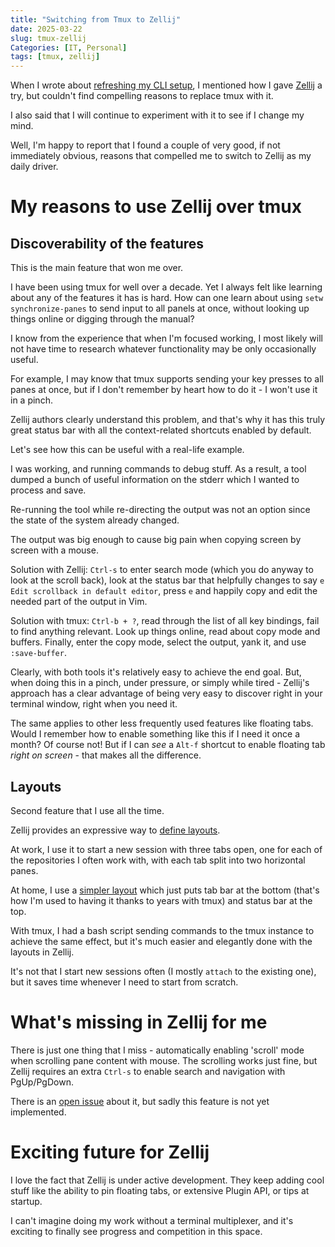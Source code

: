 ```yaml
---
title: "Switching from Tmux to Zellij"
date: 2025-03-22
slug: tmux-zellij
Categories: [IT, Personal]
tags: [tmux, zellij]
---
```


When I wrote about [refreshing my CLI setup](/post/2024/09/22/refreshing-cli-setup/), I mentioned how I gave [Zellij](https://zellij.dev/) a try,
but couldn't find compelling reasons to replace tmux with it.

I also said that I will continue to experiment with it to see if I change my mind.

Well, I'm happy to report that I found a couple of very good, if not immediately obvious, reasons that compelled me to switch to Zellij as my daily driver.

# My reasons to use Zellij over tmux

## Discoverability of the features

This is the main feature that won me over.

I have been using tmux for well over a decade. Yet I always felt like learning about any of the features it has is hard.
How can one learn about using `setw synchronize-panes` to send input to all panels at once, without looking up things online or digging through the manual?

I know from the experience that when I'm focused working, I most likely will not have time to research whatever functionality may be only occasionally useful.

For example, I may know that tmux supports sending your key presses to all panes at once, but if I don't remember by heart how to do it - I won't use it in a pinch.

Zellij authors clearly understand this problem, and that's why it has this truly great status bar with all the context-related shortcuts enabled by default.

Let's see how this can be useful with a real-life example.

I was working, and running commands to debug stuff. As a result, a tool dumped a bunch of useful information on the stderr which I wanted to process and save.

Re-running the tool while re-directing the output was not an option since the state of the system already changed.

The output was big enough to cause big pain when copying screen by screen with a mouse.

Solution with Zellij: `Ctrl-s` to enter search mode (which you do anyway to look at the scroll back), look at the status bar that helpfully changes to say `e Edit scrollback in default editor`, press `e` and happily copy and edit the needed part of the output in Vim.

Solution with tmux: `Ctrl-b + ?`, read through the list of all key bindings, fail to find anything relevant.
Look up things online, read about copy mode and buffers.
Finally, enter the copy mode, select the output, yank it, and use `:save-buffer`.

Clearly, with both tools it's relatively easy to achieve the end goal. But, when doing this in a pinch, under pressure, or simply while tired - Zellij's approach has a clear advantage of being very easy to discover right in your terminal window, right when you need it.

The same applies to other less frequently used features like floating tabs.
Would I remember how to enable something like this if I need it once a month? Of course not!
But if I can *see* a `Alt-f` shortcut to enable floating tab *right on screen* - that makes all the difference.

## Layouts

Second feature that I use all the time.

Zellij provides an expressive way to [define layouts](https://zellij.dev/documentation/layouts.html).

At work, I use it to start a new session with three tabs open, one for each of the repositories I often work with, with each tab split into two horizontal panes.

At home, I use a [simpler layout](https://github.com/abulimov/dotfiles/blob/04331f1cff1a1a87a79f737e788fbdd6e75b9dd8/home/.config/zellij/layouts/default.kdl) which just puts tab bar at the bottom (that's how I'm used to having it thanks to years with tmux) and status bar at the top.

With tmux, I had a bash script sending commands to the tmux instance to achieve the same effect, but it's much easier and elegantly done with the layouts in Zellij.

It's not that I start new sessions often (I mostly `attach` to the existing one), but it saves time whenever I need to start from scratch.

# What's missing in Zellij for me

There is just one thing that I miss - automatically enabling 'scroll' mode when scrolling pane content with mouse.
The scrolling works just fine, but Zellij requires an extra `Ctrl-s` to enable search and navigation with PgUp/PgDown.

There is an [open issue](https://github.com/zellij-org/zellij/issues/605) about it, but sadly this feature is not yet implemented.

# Exciting future for Zellij

I love the fact that Zellij is under active development.
They keep adding cool stuff like the ability to pin floating tabs, or extensive Plugin API, or tips at startup.

I can't imagine doing my work without a terminal multiplexer, and it's exciting to finally see progress and competition in this space.
